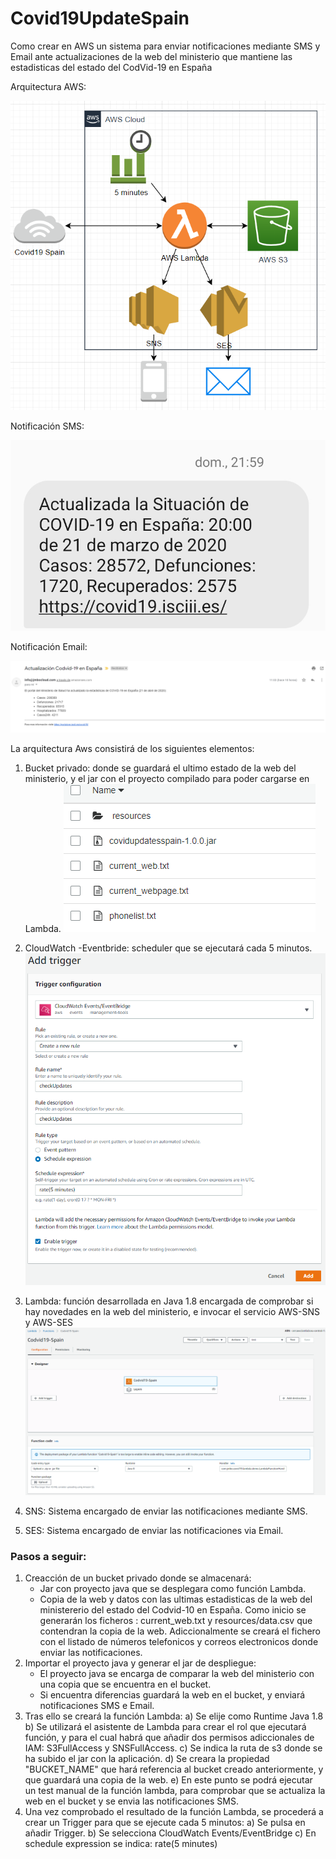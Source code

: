 # Covid19UpdateSpain

Como crear en AWS un sistema para enviar notificaciones mediante SMS y Email ante actualizaciones de la web del ministerio que mantiene las estadisticas del estado del CodVid-19 en España

Arquitectura AWS:

![Image](https://github.com/Jmballes/Codvid19SpainGetUpdates/blob/master/img/aws2.png)

Notificación SMS:

![Image](https://github.com/Jmballes/Codvid19SpainGetUpdates/blob/master/img/smstiny.png?raw=true)

Notificación Email:

![Image](https://github.com/Jmballes/Codvid19SpainGetUpdates/blob/master/img/email.png?raw=true)

La arquitectura Aws consistirá de los siguientes elementos:

1) Bucket privado: donde se guardará el ultimo estado de la web del ministerio, y el jar con el proyecto compilado para poder cargarse en Lambda.
![Image](https://github.com/Jmballes/Codvid19SpainGetUpdates/blob/master/img/bucket.PNG?raw=true)

2) CloudWatch -Eventbride: scheduler que se ejecutará cada 5 minutos.
![Image](https://github.com/Jmballes/Codvid19SpainGetUpdates/blob/master/img/trigger1.png?raw=true)

3) Lambda: función desarrollada en Java 1.8 encargada de comprobar si hay novedades en la web del ministerio, e invocar el servicio AWS-SNS y AWS-SES
![Image](https://github.com/Jmballes/Codvid19SpainGetUpdates/blob/master/img/lamba.PNG?raw=true)

4) SNS: Sistema encargado de enviar las notificaciones mediante SMS.

4) SES: Sistema encargado de enviar las notificaciones via Email.

### Pasos a seguir:



1) Creacción de un bucket privado donde se almacenará:
	- Jar con proyecto java que se desplegara como función Lambda.
	- Copia de la web y datos con las ultimas estadisticas de la web del ministererio del estado del Codvid-10 en España. Como inicio se generarán los ficheros : current_web.txt y  resources/data.csv que contendran la copia de la web. 
		Adiccionalmente se creará el fichero con el listado de números telefonicos y correos electronicos donde enviar las notificaciones.
2) Importar el proyecto java y generar el jar de despliegue:
	- El proyecto java se encarga de comparar la web del ministerio con una copia que se encuentra en el bucket.
	- Si encuentra diferencias guardará la web en el bucket, y enviará notificaciones SMS e Email.
3) Tras ello se creará la función Lambda:
	a) Se elije como Runtime Java 1.8
	b) Se utilizará el asistente de Lambda para crear el rol que ejecutará función, y para el cual habrá que añadir dos permisos adiccionales de IAM: S3FullAccess y SNSFullAccess.
	c) Se indica la ruta de s3 donde se ha subido el jar con la aplicación.
	d) Se creara la propiedad "BUCKET_NAME" que hará referencia al bucket creado anteriormente, y que guardará una copia de la web.
	e) En este punto se podrá ejecutar un test manual de la función lambda, para comprobar que se actualiza la web en el bucket y se envia las notificaciones SMS.
4) Una vez comprobado el resultado de la función Lambda, se procederá a crear un Trigger para que se ejecute cada 5 minutos:
	a) Se pulsa en añadir Trigger.
	b) Se selecciona CloudWatch Events/EventBridge
	c) En schedule expression se indica: rate(5 minutes)


